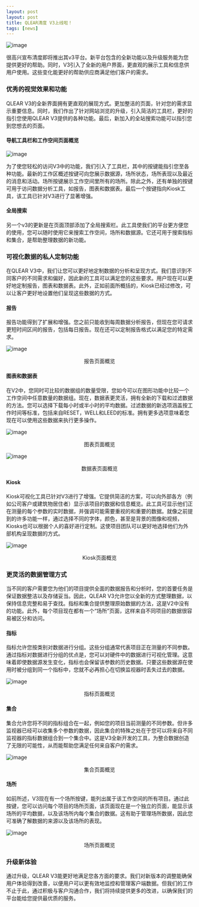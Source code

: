 ```yaml
---
layout: post
layout: post
title: QLEAR清度 V3上线啦！
tags: [news]
---
```


![image](https://user-images.githubusercontent.com/54521604/63922101-9a963e00-ca76-11e9-9ef8-c7afb85644be.png)

很高兴宣布清度即将推出其v3平台。新平台包含的全新功能以及升级服务能为您提供更好的帮助。同时，V3引入了全新的用户界面，更直观的展示工具和信息供用户使用。这些变化能更好的帮助供应商满足他们客户的需求。

### 优秀的视觉效果和功能

QLEAR V3的全新界面拥有更直观的展现方式。更加整洁的页面，针对您的需求显示重要信息。同时，我们作出了针对网站浏览的升级，引入简洁的工具栏，更好的指引您使用QLEAR V3提供的各种功能。最后，新加入的全站搜索功能可以指引您到您想去的页面。

#### 导航工具栏和工作空间页面概览

![image](https://user-images.githubusercontent.com/54521604/63921163-e5af5180-ca74-11e9-886b-8481e4b43095.png)

为了使您轻松的访问V3中的功能，我们引入了工具栏，其中的按键能指引您至各种功能。最新的工作区概述按键可向您展示数据源，场所状态，场所表现以及最近的消息和活动。场所按键展示工作空间里所有的场所。除此之外，还有单独的按键可用于访问数据分析工具，如报告，图表和数据表。最后一个按键指向Kiosk工具，该工具已针对V3进行了显著增强。

#### 全局搜索

另一个v3的更新是在页面顶部添加了全局搜索栏。此工具使我们的平台更方便您的使用，您可以随时使用它来搜索工作空间，场所和数据源。它还可用于搜索指标和集合，是帮助整理数据的新功能。

### 可视化数据的私人定制功能

在QLEAR V3中，我们让您可以更好地定制数据的分析和呈现方式。我们意识到不同客户的不同需求和偏好，因此新的工具可以满足您的这些要求。用户现在可以更好地定制报告，图表和数据表。此外，正如前面所概括的，Kiosk已经过修改，可以让客户更好地设置他们呈现这些数据的方式。

#### 报告

报告功能得到了扩展和增强。您之前只能收到每周数据分析报告，但现在您可请求更短时间区间的报告，包括每日报告。现在还可以定制报告格式以满足您的特定需求。

![image](https://user-images.githubusercontent.com/54521604/63921388-4b034280-ca75-11e9-9342-1ee929e774ad.png)
<center>报告页面概览</center>

#### 图表和数据表

在V2中，您同时可比较的数据组的数量受限，您如今可以在图形功能中比较一个工作空间中任意数量的数据组。现在，数据表更灵活，拥有全新的下载和过滤数据的方法。您可以选择下载每小时或半小时的平均数据。过滤数据的新选项涵盖按工作时间等标准，包括来自RESET，WELL和LEED的标准。拥有更多选项意味着您现在可以使用这些数据来执行更多操作。

![image](https://user-images.githubusercontent.com/54521604/63921461-6ff7b580-ca75-11e9-9eff-c032bed3c087.png)
<center>图表页面概览</center>

![image](https://user-images.githubusercontent.com/54521604/63921515-87cf3980-ca75-11e9-866d-98e572b2bcc4.png)
<center>数据表页面概览</center>


#### Kiosk

Kiosk可视化工具已针对V3进行了增强。它提供简洁的方案，可以向外部各方（例如公司客户或建筑物居住者）显示该项目的数据和信息概览。此工具可显示他们正在测量的每个参数的实时数据，并强调可能需要重视的和重要的数据。就像之前提到的许多功能一样，通过选择不同的字体，颜色，甚至是背景的图像和视频，Kiosks也可以根据个人的喜好进行定制。这使项目团队可以更好地选择他们为外部机构呈现数据的方式。

![image](https://user-images.githubusercontent.com/54521604/63921630-bea54f80-ca75-11e9-8e6f-f8dd8ea32638.png)
<center>Kiosk页面概览</center>


### 更灵活的数据管理方式

当不同的客户需要您为他们的项目提供全面的数据报告和分析时，您的首要任务是保证数据整洁以及存储妥当。因此，QLEAR V3允许您以全新的方式整理数据，以保持信息完整和易于查找。指标和集合提供整理原始数据的方法，这是V2中没有的功能。此外，每个项目现在都有一个“场所”页面，这样来自不同项目的数据很容易被区分和访问。




#### 指标

指标允许您按类别对数据进行分组。这些分组通常代表项目正在测量的不同参数。通过指标对数据进行分组的优点是，您可以对硬件中的数据进行可视化管理。这意味着即使数据源发生变化，指标也会保留该参数的历史数据。只要这些数据源在使用时被分组到同一个指标中，您就不必再担心在切换监视器时丢失过去的数据。

![image](https://user-images.githubusercontent.com/54521604/63921669-d086f280-ca75-11e9-8e71-f355d8ea0bab.png)
<center>指标页面概览</center>

#### 集合

集合允许您将不同的指标组合在一起，例如您的项目当前测量的不同参数。但许多监视器已经可以收集多个参数的数据，因此集合的特殊之处在于您可以将来自不同监视器的指标数据组合到一个集合中。这是V3全新开发的工具，为整合数据创造了无限的可能性，从而能帮助您满足任何来自客户的需求。

![image](https://user-images.githubusercontent.com/54521604/63921905-3b382e00-ca76-11e9-89e3-8f5a18cf17de.png)
<center>集合页面概览</center>




#### 场所
如前所述，V3现在有一个场所按键，能列出属于该工作空间的所有项目。通过此按键，您可以访问每个项目的场所页面，该页面现在是一个独立的页面，能显示该场所的平均数据，以及该场所内每个集合的数据。这有助于管理场所数据，因此您可准确了解数据的来源以及该场所的表现。

![image](https://user-images.githubusercontent.com/54521604/63921986-5f940a80-ca76-11e9-99c1-760d6809ccae.png)
<center>场所页面概览</center>


### 升级新体验

通过升级，QLEAR V3能更好地满足您各方面的要求。我们对新版本的调整能确保用户体验得到改善，以便用户可以更有效地监控和管理客户端数据。但我们的工作不止于此，通过积极与客户沟通合作，我们将持续提供更多的改进，以​​确保我们的平台能给您提供最优质的服务。
